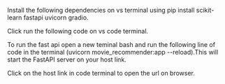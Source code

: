Install the following dependencies on vs terminal using pip install scikit-learn fastapi uvicorn gradio.

Click run the following code on vs code terminal.

To run the fast api open a new teminal bash and run the following line of code in the terminal (uvicorn movie_recommender:app --reload).This will start the FastAPI server on your host link.

Click on the host link in code terminal to open the url on browser.
